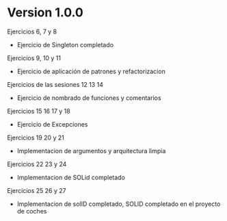 # Version 1.0.0

Ejercicios 6, 7 y 8
- Ejercicio de Singleton completado

Ejercicios 9, 10 y 11
- Ejercicio de aplicación de patrones y refactorizacion

Ejercicios de las sesiones 12 13 14
- Ejercicio de nombrado de funciones y comentarios

Ejercicios 15 16 17 y 18
- Ejercicio de Excepciones

Ejercicios 19 20 y 21
- Implementacion de argumentos y arquitectura limpia

Ejercicios 22 23 y 24
- Implementacion de SOLid completado

Ejercicios 25 26 y 27
- Implementacion de solID completado, SOLID completado en el proyecto de coches

